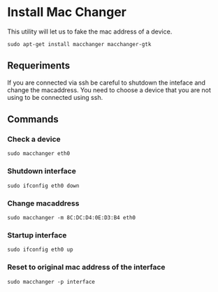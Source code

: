 # Install Mac Changer
This utility will let us to fake the mac address of a device.

```
sudo apt-get install macchanger macchanger-gtk
```

## Requeriments
If you are connected via ssh be careful to shutdown the inteface and change the macaddress. You need to choose a device that you are not using to be connected using ssh.

## Commands

### Check a device
```
sudo macchanger eth0
```

### Shutdown interface
```
sudo ifconfig eth0 down
```
### Change macaddress
```
sudo macchanger -m 8C:DC:D4:0E:D3:B4 eth0
```
### Startup interface
```
sudo ifconfig eth0 up
```
### Reset to original mac address of the interface
```
sudo macchanger -p interface
```
